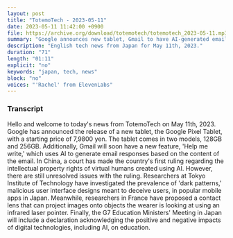 ```yaml
---
layout: post
title: "TotemoTech - 2023-05-11"
date: 2023-05-11 11:42:00 +0900
file: https://archive.org/download/totemotech/totemotech_2023-05-11.mp3
summary: "Google announces new tablet, Gmail to have AI-generated email responses, China makes first ruling on virtual human intellectual property rights, & more…"
description: "English tech news from Japan for May 11th, 2023."
duration: "71"
length: "01:11"
explicit: "no"
keywords: "japan, tech, news"
block: "no"
voices: "'Rachel' from ElevenLabs"
---
```


### Transcript

Hello and welcome to today's news from TotemoTech on May 11th, 2023. Google has announced the release of a new tablet, the Google Pixel Tablet, with a starting price of 7,9800 yen. The tablet comes in two models, 128GB and 256GB. Additionally, Gmail will soon have a new feature, 'Help me write,' which uses AI to generate email responses based on the content of the email. In China, a court has made the country's first ruling regarding the intellectual property rights of virtual humans created using AI. However, there are still unresolved issues with the ruling. Researchers at Tokyo Institute of Technology have investigated the prevalence of 'dark patterns,' malicious user interface designs meant to deceive users, in popular mobile apps in Japan. Meanwhile, researchers in France have proposed a contact lens that can project images onto objects the wearer is looking at using an infrared laser pointer. Finally, the G7 Education Ministers' Meeting in Japan will include a declaration acknowledging the positive and negative impacts of digital technologies, including AI, on education.
